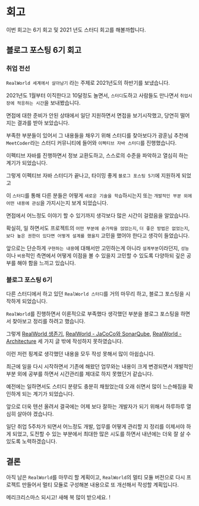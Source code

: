 # 회고

이번 회고는 6기 회고 및 2021 년도 스터디 회고를 해볼까합니다.

## 블로그 포스팅 6기 회고

### 취업 전선

`RealWorld 세계에서 살아남기` 라는 주제로 2021년도의 하반기를 보냈습니다.

2021년도 1월부터 이직한다고 10달정도 놀면서, `스터디`도하고 사람들도 만나면서 `취업시장에 적응하는 시간`을 보내봤습니다.

면접에 대한 준비가 안된 상태에서 일단 지원하면서 면접을 보기시작했고, 당연히 떨어지는 결과를 받아 보았습니다.

부족한 부분들이 있어서 그 내용들을 채우기 위해 스터디를 찾아보다가 광훈님 추천에 `MeetCoder`라는 스터디 커뮤니티에 들어와 `이펙티브 자바 스터디`를 진행했습니다.

이펙티브 자바를 진행하면서 정보 교환도하고, 스스로의 수준을 파악하고 열심히 하는 계기가 되었습니다.

그렇게 이펙티브 자바 스터디가 끝나고, 타이밍 좋게 `블로그 포스팅 5기`에 지원하게 되었고 

이 `스터디`를 통해 다른 분들은 어떻게 `새로운 기술을 학습`하시는지 또는 `개발적인 부분 외에 어떤 내용에 관심`을 가지시는지 보게 되었습니다.

면접에서 어느정도 이야기 할 수 있기까지 생각보다 많은 시간이 걸렸음을 알았습니다.

확실히, 일 하면서도 프로젝트의 `어떤 부분에 숟가락을 얹었는지`, `더 좋은 방법은 없었는지`, `보다 높은 권한이 있다면 어떻게 설계를 했을지` 고민을 했어야 한다고 생각이 들었습니다.

앞으로는 단순하게 `구현하는 내용`에 대해서만 고민하는게 아니라 `설계부분`이라던지, `성능`이나 `비용`적인 측면에서 어떻게 이점을 볼 수 있을지 고민할 수 있도록 다양하되 깊은 공부를 해야 함을 느끼고 있습니다.

### 블로그 포스팅 6기

다른 스터디에서 하고 있던 `RealWorld 스터디`를 거의 마무리 하고, 블로그 포스팅을 시작하게 되었습니다.

`RealWorld`를 진행하면서 이론적으로 부족했다 생각했던 부분을 블로그 포스팅을 하면서 찾아보고 정리를 하려고 했습니다.

그렇게 [RealWorld 생존기](../realworld/_1_intro.md), [RealWorld - JaCoCo와 SonarQube](../realworld/_2_jacoco_n_sonarqube.md), [RealWorld - Architecture](../realworld/_3_architecture.md) 세 가지 글 밖에 작성하지 못하였습니다.

이런 저런 핑계로 생각했던 내용을 모두 작성 못해서 많이 아쉽습니다.

최근에 일을 다시 시작하면서 기존에 해왔던 업무와는 내용이 크게 변경되면서 개발적인 부분 외에 공부를 하면서 시간관리를 제대로 하지 못했던거 같습니다.

예전에는 일하면서도 스터디 분량도 충분히 채웠었는데 오래 쉬면서 많이 느슨해짐을 확인하게 되는 계기가 되었습니다.

앞으로 더욱 텐션 올려서 결국에는 어제 보다 잘하는 개발자가 되기 위해서 하루하루 열심히 살아야 겠습니다.

일단 취업 5주차가 되면서 어느정도 개발, 업무를 어떻게 관리할 지 정리를 이제서야 하게 되었고, 도전할 수 있는 부분에서 최대한 많은 시도를 하면서 내년에는 더욱 잘 살 수 있도록 노력하겠습니다.


## 결론

아직 남은 `RealWorld`를 마무리 할 계획이고, `RealWorld`의 멀티 모듈 버전으로 다시 프로젝트 만들어서 멀티 모듈로 구성해본 내용으로 또 개선해서 작성할 계획입니다.

메리크리스마스 되시고! 새해 복 많이 받으세요. !